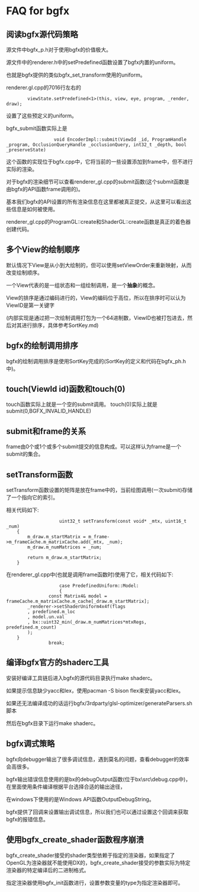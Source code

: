 FAQ for bgfx
=============

阅读bgfx源代码策略
-------------------

源文件中bgfx_p.h对于使用bgfx的价值极大。

源文件中的renderer.h中的setPredefined函数设置了bgfx内置的uniform。

也就是bgfx提供的类似bgfx_set_transform使用的uniform。

renderer.gl.cpp的7016行左右的

            viewState.setPredefined<1>(this, view, eye, program, _render, draw);

设置了这些预定义的uniform。

bgfx_submit函数实际上是

                      void EncoderImpl::submit(ViewId _id, ProgramHandle _program, OcclusionQueryHandle _occlusionQuery, int32_t _depth, bool _preserveState)

这个函数的实现位于bgfx.cpp中，它将当前的一些设置添加到frame中，但不进行实际的渲染。

对于bgfx的渲染细节可以查看renderer_gl.cpp的submit函数(这个submit函数是由bgfx的API函数frame调用的)。

基本我们bgfx的API设置的所有渲染信息在这里都被真正提交，从这里可以看出这些信息是如何被使用。

renderer_gl.cpp的ProgramGL::create和ShaderGL::create函数是真正的着色器创建代码。

多个View的绘制顺序
---------------------
默认情况下View是从小到大绘制的，但可以使用setViewOrder来重新映射，从而改变绘制顺序。

一个View代表的是一组状态和一组绘制调用，是一个**抽象**的概念。

View的排序是通过编码进行的，View的编码位于高位，所以在排序时可以认为ViewID是第一关键字

(内部实现是通过把一次绘制调用打包为一个64进制数，ViewID也被打包进去，然后对其进行排序，具体参考SortKey.md)


bgfx的绘制调用排序
----------------------------------------

bgfx的绘制调用排序是使用SortKey完成的(SortKey的定义和代码在bgfx_ph.h中)。

touch(ViewId id)函数和touch(0)
-----------------------------------------

touch函数实际上就是一个空的submit调用。
touch(0)实际上就是submit(0,BGFX_INVALID_HANDLE)

submit和frame的关系
-----------------------------

frame由0个或1个或多个submit提交的信息构成。可以这样认为frame是一个submit的集合。

setTransform函数
----------------------------

setTransform函数设置的矩阵是放在frame中的，当前绘图调用(一次submit)存储了一个指向它的索引。

相关代码如下:

                        uint32_t setTransform(const void* _mtx, uint16_t _num)
		{
			m_draw.m_startMatrix = m_frame->m_frameCache.m_matrixCache.add(_mtx, _num);
			m_draw.m_numMatrices = _num;

			return m_draw.m_startMatrix;
		}
                        
在renderer_gl.cpp中(也就是调用frame函数时)使用了它，相关代码如下:

                        case PredefinedUniform::Model:
                        {
		            const Matrix4& model = frameCache.m_matrixCache.m_cache[_draw.m_startMatrix];
			_renderer->setShaderUniform4x4f(flags
			, predefined.m_loc
			, model.un.val
			, bx::uint32_min(_draw.m_numMatrices*mtxRegs, predefined.m_count)
			);
		}
		            break;

编译bgfx官方的shaderc工具
-----------------------------

安装好编译工具链后进入bgfx的源代码目录执行make shaderc。

如果提示信息缺少yacc和lex，使用pacman -S bison flex来安装yacc和lex。

如果还无法编译成功的话运行bgfx/3rdparty/glsl-optimizer/generateParsers.sh脚本

然后在bgfx目录下运行make shaderc。

bgfx调式策略
------------------------
bgfx向debugger输出了很多调试信息，遇到莫名的问题，查看debugger的效率会高很多。

bgfx输出错误信息使用的是bx的debugOutput函数(位于bx\src\debug.cpp中)，在里面使用条件编译根据平台选择合适的输出途径，

在windows下使用的是Windows API函数OutputDebugString。

bgfx提供了回调来设置输出调试信息，所以我们也可以通过设置这个回调来获取bgfx的报错信息。

使用bgfx_create_shader函数程序崩溃
----------------------------------

bgfx_create_shader接受的shader类型依赖于指定的渲染器，如果指定了OpenGL为渲染器就不能使用DX的，bgfx_create_shader接受的参数实际为特定渲染器的特定编译后的二进制格式。

指定渲染器使用bgfx_init函数进行，设置参数变量的type为指定渲染器即可。

